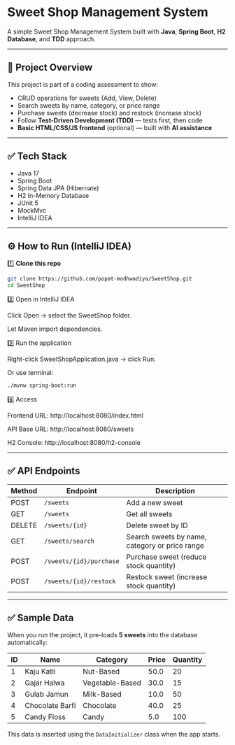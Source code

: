 # Sweet Shop Management System

A simple Sweet Shop Management System built with **Java**, **Spring Boot**, **H2 Database**, and **TDD** approach.

---

## 📌 Project Overview

This project is part of a coding assessment to show:
- CRUD operations for sweets (Add, View, Delete)
- Search sweets by name, category, or price range
- Purchase sweets (decrease stock) and restock (increase stock)
- Follow **Test-Driven Development (TDD)** — tests first, then code
- **Basic HTML/CSS/JS frontend** (optional) — built with **AI assistance**

---

## ✅ Tech Stack

- Java 17
- Spring Boot
- Spring Data JPA (Hibernate)
- H2 In-Memory Database
- JUnit 5
- MockMvc
- IntelliJ IDEA

---

## ⚙️ How to Run (IntelliJ IDEA)

1️⃣ **Clone this repo**
```bash
git clone https://github.com/popat-modhwadiya/SweetShop.git
cd SweetShop
```

2️⃣ Open in IntelliJ IDEA

Click Open → select the SweetShop folder.

Let Maven import dependencies.

3️⃣ Run the application

Right-click SweetShopApplication.java → click Run.

Or use terminal:

```bash
./mvnw spring-boot:run
```

4️⃣ Access

Frontend URL: http://localhost:8080/index.html

API Base URL: http://localhost:8080/sweets

H2 Console: http://localhost:8080/h2-console

---

## ✅ API Endpoints

| Method | Endpoint                | Description                                     |
|--------|-------------------------|-------------------------------------------------|
| POST   | `/sweets`               | Add a new sweet                                 |
| GET    | `/sweets`               | Get all sweets                                  |
| DELETE | `/sweets/{id}`          | Delete sweet by ID                              |
| GET    | `/sweets/search`        | Search sweets by name, category or price range  |
| POST   | `/sweets/{id}/purchase` | Purchase sweet (reduce stock quantity)          |
| POST   | `/sweets/{id}/restock`  | Restock sweet (increase stock quantity)         |

---

## ✅ Sample Data

When you run the project, it pre-loads **5 sweets** into the database automatically:

| ID   | Name             | Category        | Price | Quantity |
|------|------------------|-----------------|-------|----------|
| 1    | Kaju Katli       | Nut-Based       | 50.0  | 20       |
| 2    | Gajar Halwa      | Vegetable-Based | 30.0  | 15       |
| 3    | Gulab Jamun      | Milk-Based      | 10.0  | 50       |
| 4    | Chocolate Barfi  | Chocolate       | 40.0  | 25       |
| 5    | Candy Floss      | Candy           | 5.0   | 100      |

This data is inserted using the `DataInitializer` class when the app starts.  


